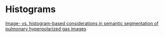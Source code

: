 # Histograms

[Image- vs. histogram-based considerations in semantic segmentation of pulmonary hyperpolarized gas images](https://www.medrxiv.org/content/10.1101/2021.03.04.21252588v5)



